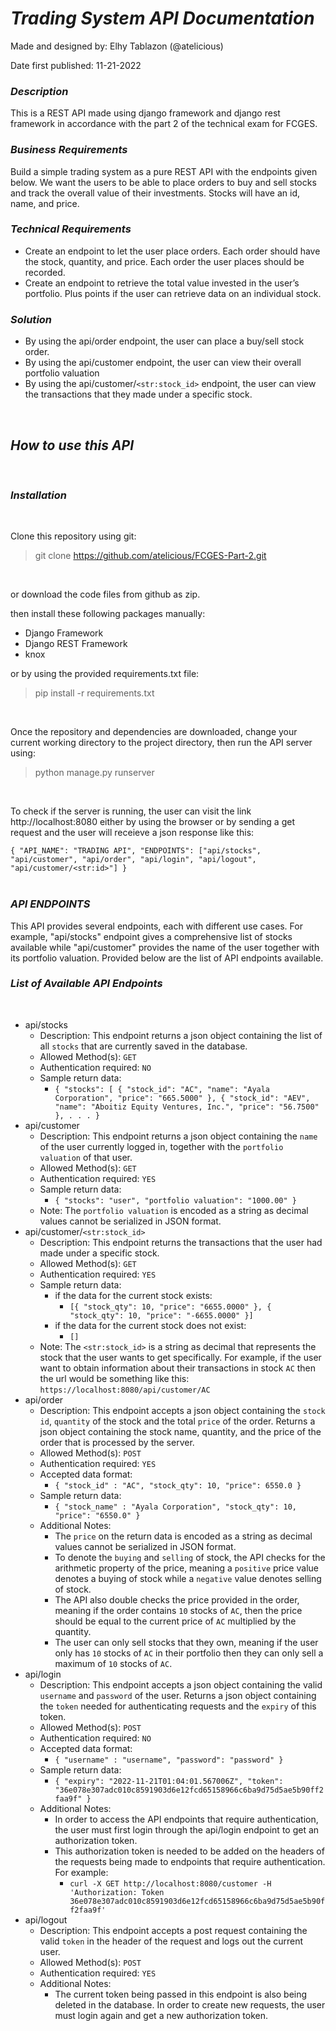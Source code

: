 # ***Trading System API Documentation***

Made and designed by: Elhy Tablazon (@atelicious)

Date first published: 11-21-2022

### ***Description***
This is a REST API made using django framework and django rest framework in accordance with the part 2 of the technical exam for FCGES.

### ***Business Requirements***
Build a simple trading system as a pure REST API with the endpoints given below. We want the users to be able to place orders to buy and sell stocks and track the overall value of their investments. Stocks will have an id, name, and price.

### ***Technical Requirements***
- Create an endpoint to let the user place orders. Each order should have the stock, quantity, and price. Each order the user places should be recorded.
- Create an endpoint to retrieve the total value invested in the user’s portfolio. Plus points if the user can retrieve data on an individual stock.

### ***Solution***
- By using the api/order endpoint, the user can place a buy/sell stock order. 
- By using the api/customer endpoint, the user can view their overall portfolio valuation 
- By using the api/customer/`<str:stock_id>` endpoint, the user can view the transactions that they made under a specific stock.
<br>

## ***How to use this API***
<br>

### ***Installation***
<br>

Clone this repository using git:
<br>
> git clone https://github.com/atelicious/FCGES-Part-2.git
<br>

or download the code files from github as zip.

then install these following packages manually:
- Django Framework 
- Django REST Framework 
- knox 

or by using the provided requirements.txt file:
<br>
> pip install -r requirements.txt
<br>

Once the repository and dependencies are downloaded, change your current working directory to the project directory, then run the API server using:
<br>
> python manage.py runserver
<br>

To check if the server is running, the user can visit the link http://localhost:8080 either by using the browser or by sending a get request and the user will receieve a json response like this:

`{
    "API_NAME": "TRADING API",
    "ENDPOINTS": ["api/stocks", "api/customer", "api/order", "api/login", "api/logout", "api/customer/<str:id>"]
}`
<br>
<br>

### ***API ENDPOINTS***

This API provides several endpoints, each with different use cases. For example, "api/stocks" endpoint gives a comprehensive list of stocks available while "api/customer" provides the name of the user together with its portfolio valuation. Provided below are the list of API endpoints available.

### ***List of Available API Endpoints***
<br>

- api/stocks
    - Description: This endpoint returns a json object containing the list of all `stocks` that are currently saved in the database.
    - Allowed Method(s): `GET`
    - Authentication required: `NO`
    - Sample return data:
        -   `{
            "stocks": [
            {
                "stock_id": "AC",
                "name": "Ayala Corporation",
                "price": "665.5000"
            },
            {
                "stock_id": "AEV",
                "name": "Aboitiz Equity Ventures, Inc.",
                "price": "56.7500"
            }, . . .
            }`
- api/customer
    - Description: This endpoint returns a json object containing the `name` of the user currently logged in, together with the `portfolio valuation` of that user.
    - Allowed Method(s): `GET`
    - Authentication required: `YES`
    - Sample return data:
        -   `{
                "stocks": "user",
                "portfolio valuation": "1000.00"
            }`
    - Note: The `portfolio valuation` is encoded as a string as decimal values cannot be serialized in JSON format.
- api/customer/`<str:stock_id>`
    - Description: This endpoint returns the transactions that the user had made under a specific stock.
    - Allowed Method(s): `GET`
    - Authentication required: `YES`
    - Sample return data:
        - if the data for the current stock exists:
            - `[{
                    "stock_qty": 10,
                    "price": "6655.0000"
                },
                {
                    "stock_qty": 10,
                    "price": "-6655.0000"
                }]`
        - if the data for the current stock does not exist:
            - `[]`
    - Note: The `<str:stock_id>` is a string as decimal that represents the stock that the user wants to get specifically. For example, if the user want to obtain information about their transactions
    in stock `AC` then the url would be something like this: `https://localhost:8080/api/customer/AC`
- api/order
    - Description: This endpoint accepts a json object containing the `stock id`, `quantity` of the stock and the total `price` of the order. 
    Returns a json object containing the stock name, quantity, and the price of the order that is processed by the server.
    - Allowed Method(s): `POST`
    - Authentication required: `YES`
    - Accepted data format:
        -   `{
                "stock_id" : "AC",
                "stock_qty": 10,
                "price": 6550.0
            }`
    - Sample return data:
        -   `{
                "stock_name" : "Ayala Corporation",
                "stock_qty": 10,
                "price": "6550.0"
            }`
    - Additional Notes:
        - The `price` on the return data is encoded as a string as decimal values cannot be serialized in JSON format.
        - To denote the `buying` and `selling` of stock, the API checks for the arithmetic property of the price, meaning a 
        `positive` price value denotes a buying of stock while a `negative` value denotes selling of stock.
        - The API also double checks the price provided in the order, meaning if the order contains `10` stocks of `AC`, then the price should be equal to 
        the current price of `AC` multiplied by the quantity. 
        - The user can only sell stocks that they own, meaning if the user only has `10` stocks of `AC` in their portfolio then they can only sell a maximum of `10` stocks of `AC`.
- api/login
    - Description: This endpoint accepts a json object containing the valid `username` and `password` of the user.
    Returns a json object containing the `token` needed for authenticating requests and the `expiry` of this token.
    - Allowed Method(s): `POST`
    - Authentication required: `NO`
    - Accepted data format:
        -   `{
                "username" : "username",
                "password": "password"
            }`
    - Sample return data:
        -   `{
                "expiry": "2022-11-21T01:04:01.567006Z",
                "token": "36e078e307adc010c8591903d6e12fcd65158966c6ba9d75d5ae5b90ff2faa9f"
            }`
    - Additional Notes:
        - In order to access the API endpoints that require authentication, the user must first login through the api/login endpoint to get an authorization token.
        - This authorization token is needed to be added on the headers of the requests being made
        to endpoints that require authentication. For example:
            - `curl -X GET http://localhost:8080/customer -H 'Authorization: Token 36e078e307adc010c8591903d6e12fcd65158966c6ba9d75d5ae5b90ff2faa9f'`
- api/logout
    - Description: This endpoint accepts a post request containing the valid `token` in the header of the request and logs out the current user.
    - Allowed Method(s): `POST`
    - Authentication required: `YES`
    - Additional Notes:
        - The current token being passed in this endpoint is also being deleted in the database. In order to create new requests, the user must login again and get a new authorization token.
<br>
